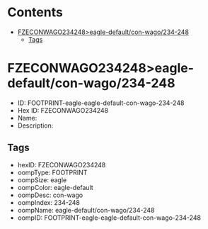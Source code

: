 



Contents
========

* [FZECONWAGO234248>eagle-default/con-wago/234-248](#fzeconwago234248eagle-defaultcon-wago234-248)
	* [Tags](#tags)

# FZECONWAGO234248>eagle-default/con-wago/234-248

- ID: FOOTPRINT-eagle-eagle-default-con-wago-234-248
- Hex ID: FZECONWAGO234248
- Name: 
- Description: 

## Tags

- hexID: FZECONWAGO234248
- oompType: FOOTPRINT
- oompSize: eagle
- oompColor: eagle-default
- oompDesc: con-wago
- oompIndex: 234-248
- oompName: eagle-default/con-wago/234-248
- oompID: FOOTPRINT-eagle-eagle-default-con-wago-234-248
